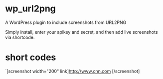 wp_url2png
==========

A WordPress plugin to include screenshots from URL2PNG

Simply install, enter your apikey and secret, and then add live screenshots via shortcode.

short codes
==========
  `[screenshot width="200" link]http://www.cnn.com [/screenshot]
